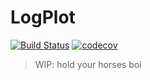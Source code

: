 # LogPlot

[![Build Status](https://travis-ci.org/jerry-git/logplot.svg?branch=master)](https://travis-ci.org/jerry-git/logplot)
[![codecov](https://codecov.io/gh/jerry-git/logplot/branch/master/graph/badge.svg)](https://codecov.io/gh/jerry-git/logplot)


> WIP: hold your horses boi